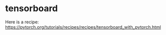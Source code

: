 # tensorboard

Here is a recipe:
https://pytorch.org/tutorials/recipes/recipes/tensorboard_with_pytorch.html

